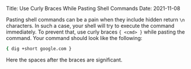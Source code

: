 Title: Use Curly Braces While Pasting Shell Commands
Date: 2021-11-08


Pasting shell commands can be a pain when they include hidden return `\n` characters. In such a case, your shell will try to execute the command immediately. To prevent that, use curly braces `{ <cmd> }` while pasting the command. Your command
should look like the following:

```bash
{ dig +short google.com }
```

Here the spaces after the braces are significant.

